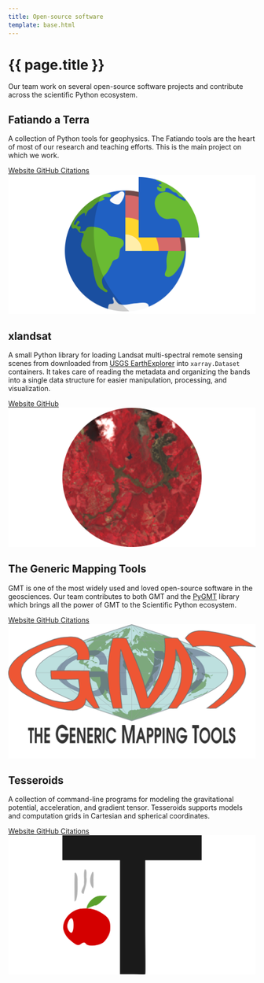 ```yaml
---
title: Open-source software
template: base.html
---
```


# {{ page.title }}

<p class="lead">
Our team work on several open-source software projects and contribute across
the scientific Python ecosystem.
</p>

<div class="row mt-5 gy-5 gx-5 align-items-center">
<div class="col-md-7">

## Fatiando a Terra

A collection of Python tools for geophysics. The Fatiando tools are the heart
of most of our research and teaching efforts. This is the main project on which
we work.

<a class="btn btn-primary mb-2 me-3" target="_blank" href="https://www.fatiando.org">
  <i class="fas fa-home me-1" aria-hidden="true"></i> Website
</a>
<a class="btn btn-outline-primary mb-2 me-3" target="_blank" href="https://github.com/fatiando">
  <i class="fab fa-github me-1" aria-hidden="true"></i> GitHub
</a>
<a class="btn btn-outline-primary mb-2 me-3" target="_blank" href="https://badge.dimensions.ai/details/id/pub.1125086757">
  <i class="fas fa-graduation-cap me-1" aria-hidden="true"></i> Citations
</a>

</div>
<div class="col-md-5">

<img src="../images/fatiando-banner.svg" alt="Fatiando a Terra logo">

</div>
</div>

<div class="row mt-5 gy-5 gx-5 align-items-center">
<div class="col-md-7">

## xlandsat

A small Python library for loading Landsat multi-spectral remote sensing scenes
from downloaded from [USGS EarthExplorer](https://earthexplorer.usgs.gov/) into
``xarray.Dataset`` containers. It takes care of reading the metadata and
organizing the bands into a single data structure for easier manipulation,
processing, and visualization.

<a class="btn btn-primary mb-2 me-3" target="_blank" href="https://www.compgeolab.org/xlandsat">
  <i class="fas fa-home me-1" aria-hidden="true"></i> Website
</a>
<a class="btn btn-outline-primary mb-2 me-3" target="_blank" href="https://github.com/compgeolab/xlandsat">
  <i class="fab fa-github me-1" aria-hidden="true"></i> GitHub
</a>

</div>
<div class="col-md-5">

<img src="../images/xlandsat-logo.svg" alt="xlandsat logo">

</div>
</div>

<div class="row mt-5 gy-5 gx-5 align-items-center">
<div class="col-md-7">

## The Generic Mapping Tools

GMT is one of the most widely used and loved open-source software in the
geosciences.
Our team contributes to both GMT and the [PyGMT](https://www.pygmt.org)
library which brings all the power of GMT to the Scientific Python ecosystem.

<a class="btn btn-primary mb-2 me-3" target="_blank" href="https://www.generic-mapping-tools.org">
  <i class="fas fa-home me-1" aria-hidden="true"></i> Website
</a>
<a class="btn btn-outline-primary mb-2 me-3" target="_blank" href="https://github.com/GenericMappingTools">
  <i class="fab fa-github me-1" aria-hidden="true"></i> GitHub
</a>
<a class="btn btn-outline-primary mb-2 me-3" target="_blank" href="https://badge.dimensions.ai/details/id/pub.1120863611">
  <i class="fas fa-graduation-cap me-1" aria-hidden="true"></i> Citations
</a>

</div>
<div class="col-md-5">

<img src="../images/gmt-logo.png" alt="GMT logo">

</div>
</div>

<div class="row mt-5 gy-5 gx-5 align-items-center">
<div class="col-md-7">

## Tesseroids

A collection of command-line programs for modeling the gravitational potential,
acceleration, and gradient tensor. Tesseroids supports models and computation
grids in Cartesian and spherical coordinates.

<a class="btn btn-primary mb-2 me-3" target="_blank" href="https://tesseroids.leouieda.com">
  <i class="fas fa-home me-1" aria-hidden="true"></i> Website
</a>
<a class="btn btn-outline-primary mb-2 me-3" target="_blank" href="https://github.com/leouieda/tesseroids">
  <i class="fab fa-github me-1" aria-hidden="true"></i> GitHub
</a>
<a class="btn btn-outline-primary mb-2 me-3" target="_blank" href="https://badge.dimensions.ai/details/id/pub.1064143907">
  <i class="fas fa-graduation-cap me-1" aria-hidden="true"></i> Citations
</a>

</div>
<div class="col-md-5">

<img src="../images/tesseroids-banner.svg" alt="Tesseroids logo">

</div>
</div>
